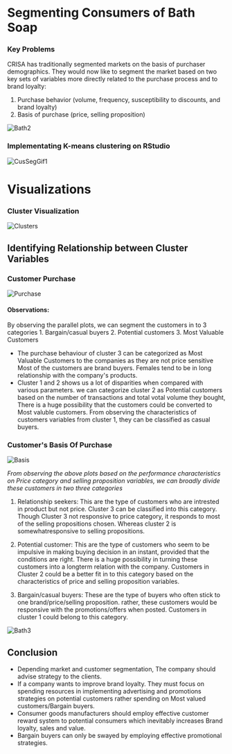 # Segmenting Consumers of Bath Soap

### Key Problems
CRISA has traditionally segmented markets on the basis of purchaser demographics. They would now like to segment the market based on two key sets of variables more directly related to the purchase process and to brand loyalty:
1. Purchase behavior (volume, frequency, susceptibility to discounts, and brand loyalty)
2. Basis of purchase (price, selling proposition)

![Bath2](https://user-images.githubusercontent.com/54346057/71385330-d4a2c700-25b4-11ea-81e6-b89cef5fd9a0.JPG)

### Implementating K-means clustering on RStudio
![CusSegGif1](https://user-images.githubusercontent.com/54346057/71384790-54c72d80-25b1-11ea-8e66-e8456a2d5ef1.gif)

# Visualizations

  ### Cluster Visualization
![Clusters](https://user-images.githubusercontent.com/54346057/71384791-58f34b00-25b1-11ea-9f36-5c4e4fe7ca71.JPG)

## Identifying Relationship between Cluster Variables

  ### Customer Purchase
![Purchase](https://user-images.githubusercontent.com/54346057/71384793-5db7ff00-25b1-11ea-94d8-6f675b1d8e1a.JPG)
#### Observations:

By observing the parallel plots, we can segment the customers in to 3 categories
      1. Bargain/casual buyers 
      2. Potential customers
      3. Most Valuable Customers

   * The purchase behaviour of cluster 3 can be categorized as Most Valuable Customers to the companies as they are not price sensitive Most of the customers are brand buyers. Females tend to be in long relationship with the company's products.
   * Cluster 1 and 2 shows us a lot of disparities when compared with various parameters. we can categorize cluster 2 as Potential customers based on the number of transactions and total votal volume they bought, There is a huge possibility that the customers could be converted to Most valuble customers. From observing the characteristics of customers variables from cluster 1, they can be classified as casual buyers.

  ### Customer's Basis Of Purchase
![Basis](https://user-images.githubusercontent.com/54346057/71384794-5db7ff00-25b1-11ea-8531-66251574d62b.JPG)

*From observing the above plots based on the performance characteristics on Price category and selling proposition variables, we can broadly divide these customers in two three categories*

1. Relationship seekers: This are the type of customers who are intrested in product but not price. Cluster 3 can be classified into this category. Though Cluster 3 not responsive to price category, it responds to most of the selling propositions chosen. Whereas cluster 2 is somewhatresponsive to selling propositions.
        
2. Potential customer: This are the type of customers who seem to be impulsive in making buying decision in an instant, provided that the conditions are right. There is a huge possibility in turning these customers into a longterm relation with the company. Customers in Cluster 2 could be a better fit in to this category based on the characteristics of price and selling proposition variables. 
        
3. Bargain/casual buyers: These are the type of buyers who often stick to one brand/price/selling proposition. rather, these customers would be responsive with the promotions/offers when posted. Customers in cluster 1 could belong to this category.


![Bath3](https://user-images.githubusercontent.com/54346057/71385331-d4a2c700-25b4-11ea-9e45-609bb3f3044a.JPG)

## Conclusion

* Depending market and customer segmentation, The company should advise strategy to the clients.
* If a company wants to improve brand loyalty.  They must focus on spending resources in implementing advertising and promotions strategies on potential customers rather spending on Most valued customers/Bargain buyers.
* Consumer goods manufacturers should employ effective customer reward system to potential consumers which inevitably increases Brand loyalty, sales and value.
* Bargain buyers can only be swayed by employing effective promotional strategies.


